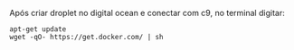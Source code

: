Após criar droplet no digital ocean e conectar com c9, no terminal digitar:

    apt-get update
    wget -qO- https://get.docker.com/ | sh